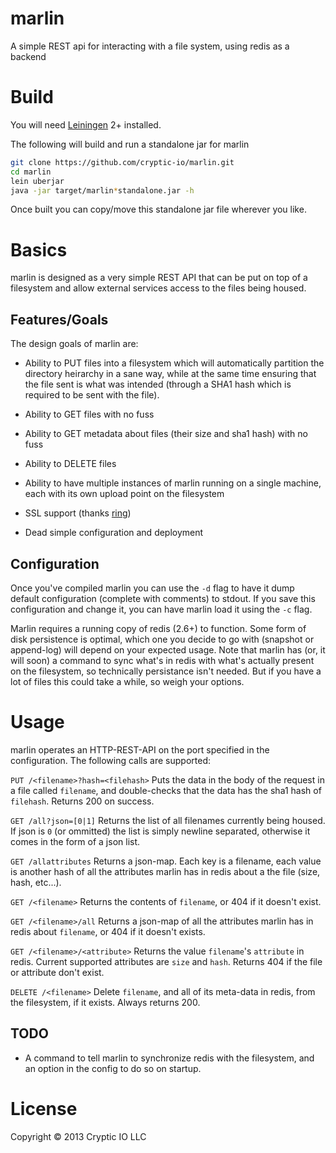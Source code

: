 # marlin

A simple REST api for interacting with a file system, using redis as a backend

# Build

You will need [Leiningen][1] 2+ installed.

The following will build and run a standalone jar for marlin
```bash
git clone https://github.com/cryptic-io/marlin.git
cd marlin
lein uberjar
java -jar target/marlin*standalone.jar -h
```

Once built you can copy/move this standalone jar file wherever you like.

[1]: https://github.com/technomancy/leiningen

# Basics

marlin is designed as a very simple REST API that can be put on top of a filesystem and allow
external services access to the files being housed.

## Features/Goals

The design goals of marlin are:

* Ability to PUT files into a filesystem which will automatically partition the directory heirarchy
  in a sane way, while at the same time ensuring that the file sent is what was intended (through a
  SHA1 hash which is required to be sent with the file).

* Ability to GET files with no fuss

* Ability to GET metadata about files (their size and sha1 hash) with no fuss

* Ability to DELETE files

* Ability to have multiple instances of marlin running on a single machine, each with its own upload
  point on the filesystem

* SSL support (thanks [ring](https://github.com/ring-clojure/ring))

* Dead simple configuration and deployment

## Configuration

Once you've compiled marlin you can use the `-d` flag to have it dump default configuration (complete
with comments) to stdout. If you save this configuration and change it, you can have marlin load it
using the `-c` flag.

Marlin requires a running copy of redis (2.6+) to function. Some form of disk persistence is optimal,
which one you decide to go with (snapshot or append-log) will depend on your expected usage. Note that
marlin has (or, it will soon) a command to sync what's in redis with what's actually present on the
filesystem, so technically persistance isn't needed. But if you have a lot of files this could take a
while, so weigh your options.

# Usage

marlin operates an HTTP-REST-API on the port specified in the configuration. The following calls are
supported:

`PUT /<filename>?hash=<filehash>`
Puts the data in the body of the request in a file called `filename`, and double-checks that the data
has the sha1 hash of `filehash`. Returns 200 on success.

`GET /all?json=[0|1]`
Returns the list of all filenames currently being housed. If json is `0` (or ommitted) the list is
simply newline separated, otherwise it comes in the form of a json list.

`GET /allattributes`
Returns a json-map. Each key is a filename, each value is another hash of all the attributes marlin
has in redis about a the file (size, hash, etc...).

`GET /<filename>`
Returns the contents of `filename`, or 404 if it doesn't exist.

`GET /<filename>/all`
Returns a json-map of all the attributes marlin has in redis about `filename`, or 404 if it doesn't
exists.

`GET /<filename>/<attribute>`
Returns the value `filename`'s `attribute` in redis. Current supported attributes are `size` and
`hash`. Returns 404 if the file or attribute don't exist.

`DELETE /<filename>`
Delete `filename`, and all of its meta-data in redis, from the filesystem, if it exists. Always
returns 200.

## TODO

* A command to tell marlin to synchronize redis with the filesystem, and an option in the config to
do so on startup.

# License

Copyright © 2013 Cryptic IO LLC

